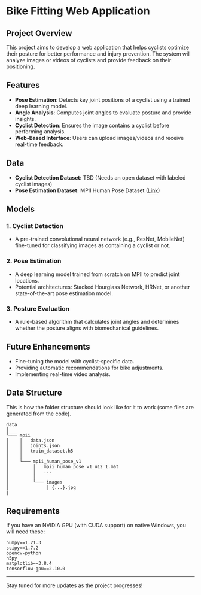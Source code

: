 # Bike Fitting Web Application

## Project Overview
This project aims to develop a web application that helps cyclists optimize their posture for better performance and injury prevention. The system will analyze images or videos of cyclists and provide feedback on their positioning.

## Features
- **Pose Estimation**: Detects key joint positions of a cyclist using a trained deep learning model.
- **Angle Analysis**: Computes joint angles to evaluate posture and provide insights.
- **Cyclist Detection**: Ensures the image contains a cyclist before performing analysis.
- **Web-Based Interface**: Users can upload images/videos and receive real-time feedback.

## Data
- **Cyclist Detection Dataset:** TBD (Needs an open dataset with labeled cyclist images)
- **Pose Estimation Dataset:** MPII Human Pose Dataset ([Link](http://human-pose.mpi-inf.mpg.de/))

## Models
### 1. Cyclist Detection
- A pre-trained convolutional neural network (e.g., ResNet, MobileNet) fine-tuned for classifying images as containing a cyclist or not.

### 2. Pose Estimation
- A deep learning model trained from scratch on MPII to predict joint locations.
- Potential architectures: Stacked Hourglass Network, HRNet, or another state-of-the-art pose estimation model.

### 3. Posture Evaluation
- A rule-based algorithm that calculates joint angles and determines whether the posture aligns with biomechanical guidelines.

## Future Enhancements
- Fine-tuning the model with cyclist-specific data.
- Providing automatic recommendations for bike adjustments.
- Implementing real-time video analysis.

## Data Structure
This is how the folder structure should look like for it to work (some files are generated from the code).
```
data
│
└─── mpii
│    │   data.json
│    │   joints.json
│    │   train_dataset.h5
│    │
│    └─── mpii_human_pose_v1
│         │   mpii_human_pose_v1_u12_1.mat
│         │   ...
│         │   
│         └─── images
│              │ {...}.jpg
|
```

## Requirements
If you have an NVIDIA GPU (with CUDA support) on native Windows, you will need these:
```
numpy==1.21.3
scipy==1.7.2
opencv-python
h5py
matplotlib==3.8.4
tensorflow-gpu==2.10.0
```

---
Stay tuned for more updates as the project progresses!
